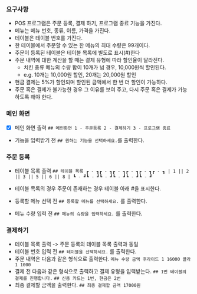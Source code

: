 ### 요구사항

- POS 프로그램은 주문 등록, 결제 하기, 프로그램 종료 기능을 가진다.
- 메뉴는 메뉴 번호, 종류, 이름, 가격을 가진다.
- 테이블은 테이블 번호를 가진다.
- 한 테이블에서 주문할 수 있는 한 메뉴의 최대 수량은 99개이다.
- 주문이 등록된 테이블은 테이블 목록에 별도로 표시(#)한다
- 주문 내역에 대한 계산을 할 때는 결제 유형에 따라 할인율이 달라진다.
    - 치킨 종류 메뉴의 수량 합이 10개가 넘 경우, 10,000원씩 할인된다.
    - e.g. 10개는 10,000원 할인, 20개는 20,000원 할인
- 현금 결제는 5%가 할인되며 할인된 금액에서 한 번 더 할인이 가능하다.
- 주문 혹은 결제가 불가능한 경우 그 이유를 보여 주고, 다시 주문 혹은 결제가 가능하도록 해야 한다.

### 메인 화면

- [x] 메인 화면 출력
  `## 메인화면
  1 - 주문등록
  2 - 결제하기
  3 - 프로그램 종료`

- 기능을 입력받기 전 `## 원하는 기능을 선택하세요.`를 출력한다.

### 주문 등록

- 테이블 목록 출력
  `## 테이블 목록
  ┏ - ┓┏ - ┓┏ - ┓┏ - ┓┏ - ┓┏ - ┓
  | 1 || 2 || 3 || 5 || 6 || 8 |
  ┗ - ┛┗ - ┛┗ - ┛┗ - ┛┗ - ┛┗ - ┛`
- 테이블 목록의 경우 주문이 존재하는 경우 테이블 아래 #을 표시한다.

- 등록할 메뉴 선택 전 `## 등록할 메뉴를 선택하세요.` 를 출력한다.
- 메뉴 수량 입력 전 `## 메뉴의 슈량을 입력하세요.` 를 출력한다.

### 결제하기

- 테이블 목록 출력 -> 주문 등록의 테이블 목록 출력과 동일
- 테이블 번호 입력 전 `## 테이블을 선택하세요.` 를 출력한다.
- 주문 내역은 다음과 같은 형식으로 출력한다.
  `메뉴 수량 금액
  후라이드 1 16000
  콜라 1 1000`
- 결제 전 다음과 같은 형식으로 출력하고 결제 유형을 입력받는다.
  `## 1번 테이블의 결제를 진행합니다.`
  `## 신용 카드는 1번, 현금은 2번`
- 최종 결제할 금액을 출력한다.
  `## 최종 결제할 금액
  17000원`
